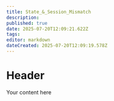 ```yaml
---
title: State_&_Session_Mismatch
description: 
published: true
date: 2025-07-20T12:09:21.622Z
tags: 
editor: markdown
dateCreated: 2025-07-20T12:09:19.578Z
---
```


# Header
Your content here
